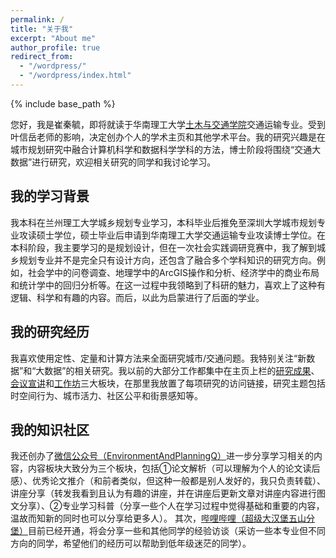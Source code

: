 ```yaml
---
permalink: /
title: "关于我"
excerpt: "About me"
author_profile: true
redirect_from: 
  - "/wordpress/"
  - "/wordpress/index.html"
---
```


{% include base_path %}

您好，我是崔秦毓，即将就读于华南理工大学[土木与交通学院](http://www2.scut.edu.cn/jtxy/)交通运输专业。受到叶信岳老师的影响，决定创办个人的学术主页和其他学术平台。我的研究兴趣是在城市规划研究中融合计算机科学和数据科学学科的方法，博士阶段将围绕“交通大数据”进行研究，欢迎相关研究的同学和我讨论学习。

## 我的学习背景
我本科在兰州理工大学城乡规划专业学习，本科毕业后推免至深圳大学城市规划专业攻读硕士学位，硕士毕业后申请到华南理工大学交通运输专业攻读博士学位。在本科阶段，我主要学习的是规划设计，但在一次社会实践调研竞赛中，我了解到城乡规划专业并不是完全只有设计方向，还包含了融合多个学科知识的研究方向。例如，社会学中的问卷调查、地理学中的ArcGIS操作和分析、经济学中的商业布局和统计学中的回归分析等。在这一过程中我领略到了科研的魅力，喜欢上了这种有逻辑、科学和有趣的内容。而后，以此为启蒙进行了后面的学业。

## 我的研究经历
我喜欢使用定性、定量和计算方法来全面研究城市/交通问题。我特别关注“新数据”和“大数据”的相关研究。我以前的大部分工作都集中在主页上栏的[研究成果](https://cuiqinyu.github.io/publications/)、[会议宣讲](https://cuiqinyu.github.io/talks/)和[工作坊](https://cuiqinyu.github.io/portfolio/)三大板块，在那里我放置了每项研究的访问链接，研究主题包括时空间行为、城市活力、社区公平和街景感知等。

## 我的知识社区
我还创办了[微信公众号（EnvironmentAndPlanningQ）](https://mp.weixin.qq.com/s?__biz=MzkxOTQyMTQ5Ng==&mid=2247483998&idx=1&sn=106316350c1dd61b34a2a4a3c67c6b58&chksm=c1a31509f6d49c1f35bff72fd8c54b29a9d7eb341666f660343f11f9c5029016ebcb664d69f3#rd)进一步分享学习相关的内容，内容板块大致分为三个板块，包括①论文解析（可以理解为个人的论文读后感）、优秀论文推介（和前者类似，但这种一般都是别人发好的，我只负责转载）、讲座分享（转发我看到且认为有趣的讲座，并在讲座后更新文章对讲座内容进行图文分享）、②专业学习科普（分享一些个人在学习过程中觉得基础和重要的内容，温故而知新的同时也可以分享给更多人）。
其次，[哔哩哔哩（超级大汉堡五山分堡）](https://space.bilibili.com/362069232?spm_id_from=333.337.search-card.all.click)目前已经开通，将会分享一些和其他同学的经验访谈（采访一些本专业但不同方向的同学，希望他们的经历可以帮助到低年级迷茫的同学）。
